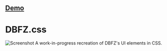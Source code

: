 ## [Demo](https://rogueyoshi.com/dbfz-css)
# DBFZ.css
![Screenshot](https://i.imgur.com/5BLDTfx.jpg "Stream Layout Example")
A work-in-progress recreation of DBFZ's UI elements in CSS.
